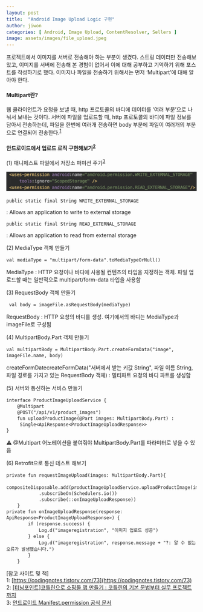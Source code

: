 ```yaml
---
layout: post
title:  "Android Image Upload Logic 구현"
author: jiwon
categories: [ Android, Image Upload, ContentResolver, Sellers ]
image: assets/images/file_upload.jpeg
---
```


프로젝트에서 이미지를 서버로 전송해야 하는 부분이 생겼다. 스트링 데이터만 전송해보았고, 이미지를 서버에 전송해 본 경험이 없어서 이에 대해 공부하고 기억하기 위해 포스트를 작성하기로 했다. 이미지나 파일을 전송하기 위해서는 먼저 ‘Multipart’에 대해 알아야 한다.  

#### Multipart란?

웹 클라이언트가 요청을 보낼 때, http 프로토콜의 바디에 데이터를 ‘여러 부분’으로 나눠서 보내는 것이다. 서버에 파일을 업로드할 때, http 프로토콜의 바디에 파일 정보를 담아서 전송하는데, 파일을 한번에 여러개 전송하면 body 부분에 파일이 여러개의 부분으로 연결되어 전송한다.<sup>[1](#footnote_1)</sup>

#### 안드로이드에서 업로드 로직 구현해보기<sup>[2](#footnote_2)</sup>

(1) 매니페스트 파일에서 저장소 퍼미션 주기<sup>[3](#footnote_3)</sup> 

![image info](/assets/images/file_permission.png)

```
public static final String WRITE_EXTERNAL_STORAGE
```
: Allows an application to write to external storage

```
public static final String READ_EXTERNAL_STORAGE
```
: Allows an application to read from external storage 
 
 
(2) MediaType 객체 만들기
```
val mediaType = "multipart/form-data".toMediaTypeOrNull()
```
MediaType : HTTP 요청이나 바디에 사용될 컨텐츠의 타입을 지정하는 객체. 파일 업로드할 때는 일반적으로 multipart/form-data 타입을 사용함

(3) RequestBody 객체 만들기 
```
 val body = imageFile.asRequestBody(mediaType)
```
RequestBody : HTTP 요청의 바디를 생성. 여기에서의 바디는 MediaType과 imageFile로 구성됨 

(4) MultipartBody.Part 객체 만들기
```
val multipartBody = MultipartBody.Part.createFormData("image", imageFile.name, body)
```
createFormDatecreateFormData("서버에서 받는 키값 String", 파일 이름 String, 파일 경로를 가지고 있는 RequestBody 객체) : 멀티파트 요청의 바디 파트를 생성함

(5) 서버와 통신하는 서비스 만들기
```
interface ProductImageUploadService {  
    @Multipart
    @POST("/api/v1/product_images")
    fun uploadProductImage(@Part images: MultipartBody.Part) : 
     Single<ApiResponse<ProductImageUploadResponse>>  
}
```
⚠️ @Multipart 어노테이션을 붙여줘야 MultipartBody.Part를 파라미터로 넣을 수 있음

(6) Retrofit으로 통신 테스트 해보기 

```
private fun requestImageUpload(images: MultipartBody.Part){
        compositeDisposable.add(productImageUploadService.uploadProductImage(images)      
            .subscribeOn(Schedulers.io())
            .subscribe(::onImageUploadResponse))
    }
private fun onImageUploadResponse(response: ApiResponse<ProductImageUploadResponse>) {
        if (response.success) {
            Log.d("imageregistration", "이미지 업로드 성공")
        } else {
            Log.d("imageregistration", response.message + "?: 알 수 없는 오류가 발생했습니다.")         
        }
    }
```

[참고 사이트 및 책]  
<a name="footnote_1">1</a>: [https://codingnotes.tistory.com/73](https://codingnotes.tistory.com/73)  
<a name="footnote_2">2</a>: [[터닝포인트]코틀린으로 쇼핑몰 앱 만들기 : 코틀린의 기본 문법부터 실무 프로젝트까지](https://www.coupang.com/vp/products/1448669625?itemId=2495343201&vendorItemId=70488512934&src=1042503&spec=10304982&addtag=400&ctag=1448669625&lptag=10304982I2495343201&itime=20211102124551&pageType=PRODUCT&pageValue=1448669625&wPcid=16352463134882023358112&wRef=&wTime=20211102124551&redirect=landing&gclid=CjwKCAjwoP6LBhBlEiwAvCcthCknVcLW4ouH-pP0tEcXL2JXcBipFweNbQoUKVCP2-DU6bbKiJJKEhoCZnAQAvD_BwE&campaignid=&adgroupid=&isAddedCart=)  
<a name="footnote_3">3</a>: [안드로이드 Manifest.permission 공식 문서](https://developer.android.com/reference/android/Manifest.permission)




